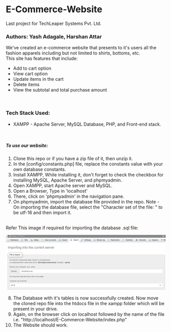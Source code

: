 # E-Commerce-Website
Last project for TechLeaper Systems Pvt. Ltd.
<br>
### Authors: Yash Adagale, Harshan Attar

We've created an e-commerce website that presents to it's users all the fashion apparels including but not limited to shirts, bottoms, etc.
<br>
This site has features that include:<br>
* Add to cart option
* View cart option
* Update items in the cart
* Delete items
* View the subtotal and total purchase amount
<br>

### Tech Stack Used:
* XAMPP - Apache Server, MySQL Database, PHP, and Front-end stack.
<br>

##### To use our website:
1. Clone this repo or if you have a zip file of it, then unzip it.
2. In the [config/constants.php] file, replace the constants value with your own database constants.
3. Install XAMPP, While installing it, don't forget to check the checkbox for installing MySQL, Apache Server, and phpmyadmin.
4. Open XAMPP, start Apache server and MySQL.
5. Open a Browser, Type in 'localhost'
6. There, click on 'phpmyadmin' in the navigation pane.
7. On phpmyadmin, import the database file provided in the repo. Note - On importing the database file, select the "Character set of the file: " to be utf-16 and then import it.
<br>
Refer This image if required for importing the database .sql file: <br>

![Import image](https://github.com/Yash0082/E-Commerce-Website/blob/fa2d1118115b100ec92aad02c5a34e4b201fb936/img/ReadMe_php_import_deets.png?raw=true)
<br>

8. The Database with it's tables is now successfully created. Now move the cloned repo file into the htdocs file in the xampp folder which will be present in your drive.
9. Again, on the browser click on localhost followed by the name of the file i.e. "http://localhost/E-Commerce-Website/index.php"
10. The Website should work.
